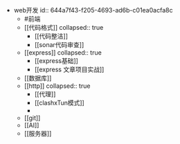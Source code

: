 - web开发
  id:: 644a7f43-f205-4693-ad6b-c01ea0acfa8c
	- #前端
	- [[代码格式]]
	  collapsed:: true
		- [[代码整洁]]
		- [[sonar代码审查]]
	- [[express]]
	  collapsed:: true
		- [[express基础]]
		- [[express 文章项目实战]]
	- [[数据库]]
	- [[http]]
	  collapsed:: true
		- [[代理]]
		- [[clashxTun模式]]
		-
	- [[git]]
	- [[AI]]
	- [[服务器]]